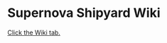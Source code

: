 # Supernova Shipyard Wiki
 [Click the Wiki tab.](https://github.com/NebulaTank/Supernova-Shipyard-Wiki/wiki)
